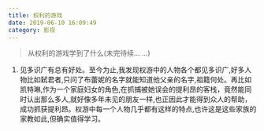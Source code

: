 ```yaml
---
title: 权利的游戏
date: 2019-06-10 16:09:49
category: 影视
---
```

>从权利的游戏学到了什么(未完待续... ...)

1. 见多识广有总有好处。至今为止,我发现权游中的人物各个都见多识广,好多人物比如弑君者,只问了布蕾妮的名字就能知道他父亲的名字,祖籍何处。再比如凯特琳,作为一个家庭妇女的角色,在抓捕被她误会的提利昂的客栈，竟然能同时认出那么多人,就好像多年未见的朋友一样,也正因此才能得到众人的帮助，成功抓获提利昂。权游中每一个人物几乎都有这样的特点,也许这是这些家族的家教如此,但确实值得学习。